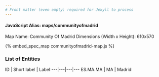 ```yaml
---
# Front matter (even empty) required for Jekyll to process
---
```


#### JavaScript Alias: maps/communityofmadrid

Map Name: Community Of Madrid
Dimensions (Width x Height): 610x570



{% embed_spec_map communityofmadrid-map.js %}

### List of Entities

ID | Short label | Label
---|---|---|---
ES.MA.MA | MA | Madrid